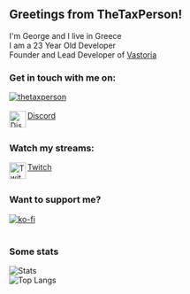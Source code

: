 ## Greetings from TheTaxPerson! 

I'm George and I live in Greece
<br />
I am a 23 Year Old Developer
<br />
Founder and Lead Developer of [Vastoria](https://discord.gg/CAsunGSWdU)
<br />

### Get in touch with me on:
<a href="https://discord.gg/qvJy3dn7yH"><p><img align="center" src="https://discord.c99.nl/widget/theme-2/678950545230135308.png" alt="thetaxperson"/></a>
<br />
<br />
<img align="left" alt="Discord" src="https://cdn4.iconfinder.com/data/icons/logos-and-brands/512/91_Discord_logo_logos-512.png" height="30px" width="30px"/>[Discord](https://discord.gg/qvJy3dn7yH)
<br />
<br />

### Watch my streams:
<img align="left" alt="Twitch" src="https://assets.stickpng.com/images/580b57fcd9996e24bc43c540.png" height="30px" width="30px"/>[Twitch](https://twitch.tv/thetaxperson)
<br />
<br />


### Want to support me?
[![ko-fi](https://www.ko-fi.com/img/githubbutton_sm.svg)](https://ko-fi.com/thetaxperson)
<br />
<br />


### Some stats
![Stats](https://github-readme-stats.vercel.app/api?username=thetaxperson&show_icons=true&count_private=true&theme=cobalt)<br>
![Top Langs](https://github-readme-stats.vercel.app/api/top-langs/?username=thetaxperson&layout=compact&theme=cobalt)
